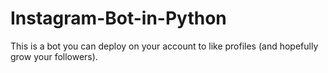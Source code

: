 # Instagram-Bot-in-Python
This is a bot you can deploy on your account to like profiles (and hopefully grow your followers). 
